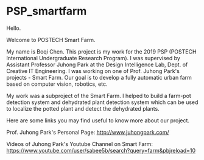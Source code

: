 # PSP_smartfarm

Hello. 

Welcome to POSTECH Smart Farm.

My name is Boqi Chen. This project is my work for the 2019 PSP (POSTECH International Undergraduate Research Program). I was supervised by Assistant Professor Juhong Park at the Design Intelligence Lab, Dept. of Creative IT Engineering. I was working on one of Prof. Juhong Park's projects - Smart Farm. Our goal is to develop a fully automatic urban farm based on computer vision, robotics, etc. 

My work was a subproject of the Smart Farm. I helped to build a farm-pot detection system and dehydrated plant detection system which can be used to localize the potted plant and detect the dehydrated plants. 

Here are some links you may find useful to know more about our project. 

Prof. Juhong Park's Personal Page: http://www.juhongpark.com/

Videos of Juhong Park's Youtube Channel on Smart Farm: https://www.youtube.com/user/sabee5b/search?query=farm&pbjreload=10



